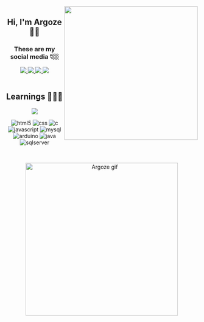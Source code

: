 <img align="right" width="350" src="https://raw.githubusercontent.com/gist/Argoze/883bff5024f08e00473a791979dc986d/raw/869e5309f87c691ec0e3092a05344b989866c05a/card.svg"/>

<h2 align="center">Hi, I'm Argoze 🤙🏼</h2>

<h3 align="center">These are my social media 👇🏼</h3>

<div align="center">
  <a href="https://www.twitch.tv/argoze_" target="_blank">
    <img src="https://img.shields.io/badge/Twitch-9146FF?style=for-the-badge&logo=twitch&logoColor=white"/>
  </a>
  <a href="https://www.youtube.com/channel/UCQOdGbRgy9bjwrlFvwSHSrQ" target="_blank">
    <img src="https://img.shields.io/badge/YouTube-FF0000?style=for-the-badge&logo=youtube&logoColor=white"/>
  </a>
  <a href="https://www.instagram.com/argoze_/?hl=da" target="_blank">
    <img src="https://img.shields.io/badge/Instagram-E4405F?style=for-the-badge&logo=instagram&logoColor=white"/>
  </a>
  <a href="https://www.linkedin.com/in/gustavo-argoze-0b64ba23b/" target="_blank">
    <img src="https://img.shields.io/badge/LinkedIn-0077B5?style=for-the-badge&logo=linkedin&logoColor=white"/>
  </a>
</div>

<br>

<h2 align="center">Learnings 👨🏻‍💻</h2>

<p align="center">
  <img src="https://github-readme-stats.vercel.app/api/top-langs/?username=Argoze&layout=compact&theme=dark"/>
</p>

<p align="center">
  <img alt="html5" src="https://img.shields.io/badge/HTML5-E34F26?style=for-the-badge&logo=html5&logoColor=white"/>
  <img alt="css" src="https://img.shields.io/badge/CSS3-1572B6?style=for-the-badge&logo=css3&logoColor=white"/>
  <img alt="c" src="https://img.shields.io/badge/C-00599C?style=for-the-badge&logo=c&logoColor=white"/>
  <img alt="javascript" src="https://img.shields.io/badge/JavaScript-F7DF1E?style=for-the-badge&logo=javascript&logoColor=black"/>
  <img alt="mysql" src="https://img.shields.io/badge/MySQL-00000F?style=for-the-badge&logo=mysql&logoColor=white"/>
  <img alt="arduino" src="https://img.shields.io/badge/Arduino_IDE-00979D?style=for-the-badge&logo=arduino&logoColor=white"/>
  <img alt="java" src="https://img.shields.io/badge/Java-ED8B00?style=for-the-badge&logo=openjdk&logoColor=white"/>
  <img alt="sqlserver" src="https://img.shields.io/badge/Microsoft_SQL_Server-CC2927?style=for-the-badge&logo=microsoft-sql-server&logoColor=white"/>
</p>

<br>

<p align="center">
  <img alt="Argoze gif" width="400" src="https://cdn.discordapp.com/attachments/797627214228226079/1143228316158021632/giphy_3.gif">
</p>
